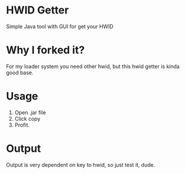 # HWID Getter
Simple Java tool with GUI for get your HWID

# Why I forked it?
For my loader system you need other hwid, but this hwid getter is kinda good base.

# Usage

1. Open .jar file
2. Click copy
3. Profit.

# Output

Output is very dependent on key to hwid, so just test it, dude.
